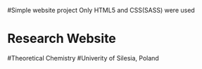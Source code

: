 #Simple website project
Only HTML5 and CSS(SASS) were used
# Research Website
#Theoretical Chemistry 
#Univerity of Silesia, Poland
#
